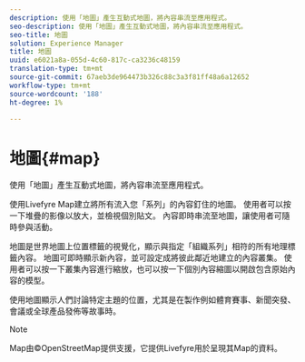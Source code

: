 ```yaml
---
description: 使用「地圖」產生互動式地圖，將內容串流至應用程式。
seo-description: 使用「地圖」產生互動式地圖，將內容串流至應用程式。
seo-title: 地圖
solution: Experience Manager
title: 地圖
uuid: e6021a8a-055d-4c60-817c-ca3236c48159
translation-type: tm+mt
source-git-commit: 67aeb3de964473b326c88c3a3f81ff48a6a12652
workflow-type: tm+mt
source-wordcount: '188'
ht-degree: 1%

---
```



# 地圖{#map}

使用「地圖」產生互動式地圖，將內容串流至應用程式。

使用Livefyre Map建立將所有流入您「系列」的內容釘住的地圖。 使用者可以按一下堆疊的影像以放大，並檢視個別貼文。 內容即時串流至地圖，讓使用者可隨時參與活動。

地圖是世界地圖上位置標籤的視覺化，顯示與指定「組織系列」相符的所有地理標籤內容。 地圖可即時顯示新內容，並可設定成將彼此鄰近地建立的內容叢集。 使用者可以按一下叢集內容進行縮放，也可以按一下個別內容縮圖以開啟包含原始內容的模型。

使用地圖顯示人們討論特定主題的位置，尤其是在製作例如體育賽事、新聞突發、會議或全球產品發佈等故事時。

>[!NOTE]
>
>Map由©OpenStreetMap提供支援，它提供Livefyre用於呈現其Map的資料。

